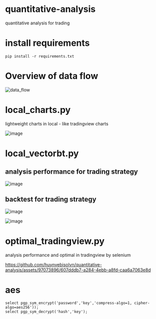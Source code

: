 # quantitative-analysis
quantitative analysis for trading

# install requirements
```
pip install -r requirements.txt
```

# Overview of data flow

![data_flow](https://github.com/huynvebisolvn/quantitative-analysis/assets/97073896/270bd072-db23-4a77-a3d7-7f4c04c0c29c)

# local_charts.py
lightweight charts in local - like tradingview charts

![image](https://github.com/huynvebisolvn/quantitative-analysis/assets/97073896/7e5b519c-28f8-4b54-b272-ab81c4279ecf)

# local_vectorbt.py
## analysis performance for trading strategy

![image](https://github.com/huynvebisolvn/quantitative-analysis/assets/97073896/2aa75596-c478-4d0e-9597-66878a819e71)

## backtest for trading strategy

![image](https://github.com/huynvebisolvn/quantitative-analysis/assets/97073896/05f317f5-18a6-4540-8007-233e3a3a8a81)

![image](https://github.com/huynvebisolvn/quantitative-analysis/assets/97073896/818bfa8a-9b6d-4cf1-a841-d6e95cdd8362)

# optimal_tradingview.py
analysis performance and optimal in tradingview by selenium

https://github.com/huynvebisolvn/quantitative-analysis/assets/97073896/607dddb7-a284-4ebb-a8fd-caa6a7063e8d

# aes
```
select pgp_sym_encrypt('password','key','compress-algo=1, cipher-algo=aes256'));
select pgp_sym_decrypt('hash','key');
```
